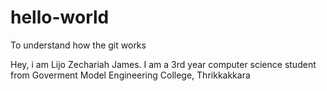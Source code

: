 # hello-world
To understand how the git works

Hey, i am Lijo Zechariah James. 
I am a 3rd year computer science student from Goverment Model Engineering College, Thrikkakkara

